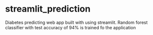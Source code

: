# streamlit_prediction
Diabetes predicting web app built with using streamlit. Random forest classifier with test accuracy of 94% is trained fo the application
